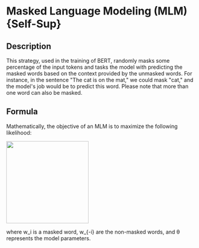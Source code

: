 # Masked Language Modeling (MLM) {Self-Sup}

## Description

This strategy, used in the training of BERT, randomly masks some percentage of the input tokens and tasks the model with predicting the masked words based on the context provided by the unmasked words.
For instance, in the sentence "The cat is on the mat," we could mask "cat," and the model's job would be to predict this word.
Please note that more than one word can also be masked.

## Formula

Mathematically, the objective of an MLM is to maximize the following likelihood:

<img src="image1.png" style="width:2.27377in" />

where w_i is a masked word, w_{-i} are the non-masked words, and θ represents the model parameters.
